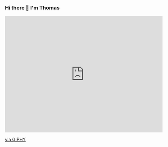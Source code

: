 ### Hi there 👋 I'm Thomas

  <div style="width:100%;height:0;padding-bottom:74%;position:relative;"><iframe src="https://giphy.com/embed/l46Cnk4ZRTlfeI32o" width="100%" height="100%" style="position:absolute" frameBorder="0" class="giphy-embed" allowFullScreen></iframe></div><p><a href="https://giphy.com/gifs/cartoon-spiderman-waving-l46Cnk4ZRTlfeI32o">via GIPHY</a></p>

<!--
**ThomasOli/ThomasOli** is a ✨ _special_ ✨ repository because its `README.md` (this file) appears on your GitHub profile.

Here are some ideas to get you started:

- 🔭 I’m currently working on ...
- 🌱 I’m currently learning ...
- 👯 I’m looking to collaborate on ...
- 🤔 I’m looking for help with ...
- 💬 Ask me about ...
- 📫 How to reach me: ...
- 😄 Pronouns: ...
- ⚡ Fun fact: ...
-->
